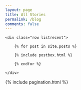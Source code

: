 ```yaml
---
layout: page
title: All Stories
permalink: /blog
comments: false
---
```


<!-- Posts Index
================================================== -->
<section class="recent-posts">

    <div class="row listrecent">

        {% for post in site.posts %}

        {% include postbox.html %}

        {% endfor %}

    </div>

</section>

<!-- Pagination
================================================== -->
<div class="bottompagination">
<div class="pointerup"><i class="fa fa-caret-up"></i></div>
<span class="navigation" role="navigation">
    {% include pagination.html %}
</span>
</div>

